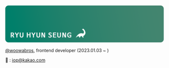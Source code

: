 ![git](./profile-header.png)

[@woowabros](https://github.com/woowabros), frontend developer (2023.01.03 ~ )

📮 : iop@kakao.com
